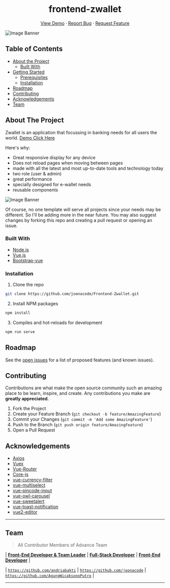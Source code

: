 <br />
<p align="center">
  <h1 align="center">frontend-zwallet</h1>

  <p align="center">
    <a href="https://zwallet.fwdev.online">View Demo</a>
    ·
    <a href="https://github.com/joonacode/Frontend-Zwallet/issues">Report Bug</a>
    ·
    <a href="https://github.com/joonacode/Frontend-Zwallet/issues">Request Feature</a>
  </p>
</p>

![Image Banner](https://github.com/joonacode/frontend-tokofuku/blob/master/smartmockups_kft9vigu.png)

## Table of Contents

- [About the Project](#about-the-project)
  - [Built With](#built-with)
- [Getting Started](#getting-started)
  - [Prerequisites](#prerequisites)
  - [Installation](#installation)
- [Roadmap](#roadmap)
- [Contributing](#contributing)
- [Acknowledgements](#acknowledgements)
- [Team](#team)

<!-- ABOUT THE PROJECT -->

## About The Project

Zwallet is an application that focussing in banking needs for all users the world. [Demo Click Here](https://zwallet.fwdev.online)

Here's why:

- Great responsive display for any device
- Does not reload pages when moving between pages
- made with all the latest and most up-to-date tools and technology today
- two role (user & admin)
- great performance
- specially designed for e-wallet needs
- reusable components

![Image Banner](https://github.com/joonacode/frontend-tokofuku/blob/master/smartmockups_kfta9h30.jpg)

Of course, no one template will serve all projects since your needs may be different. So I'll be adding more in the near future. You may also suggest changes by forking this repo and creating a pull request or opening an issue.

### Built With

- [Node.js](https://nodejs.org/en/)
- [Vue.js](https://docs.vuejs.id/)
- [Bootstrap-vue](https://bootstrap-vue.org/)

### Installation

1. Clone the repo

```sh
git clone https://github.com/joonacode/Frontend-Zwallet.git
```

2. Install NPM packages

```sh
npm install
```

3. Compiles and hot-reloads for development
```sh
npm run serve
```

<!-- ROADMAP -->

## Roadmap

See the [open issues](https://github.com/joonacode/Frontend-Zwallet/issues) for a list of proposed features (and known issues).

<!-- CONTRIBUTING -->

## Contributing

Contributions are what make the open source community such an amazing place to be learn, inspire, and create. Any contributions you make are **greatly appreciated**.

1. Fork the Project
2. Create your Feature Branch (`git checkout -b feature/AmazingFeature`)
3. Commit your Changes (`git commit -m 'Add some AmazingFeature'`)
4. Push to the Branch (`git push origin feature/AmazingFeature`)
5. Open a Pull Request

<!-- ACKNOWLEDGEMENTS -->

## Acknowledgements

- [Axios](https://www.npmjs.com/package/axios)
- [Vuex](https://vuex.vuejs.org/)
- [Vue-Router](https://router.vuejs.org/)
- [Core-js](https://www.npmjs.com/package/core-js)
- [vue-currency-filter](https://www.npmjs.com/package/vue-currency-filter)
- [vue-multiselect](https://www.npmjs.com/package/vue-multiselect)
- [vue-pincode-input](https://www.npmjs.com/package/vue-pincode-input)
- [vue-owl-carousel](https://www.npmjs.com/package/xx-vue-owl-carousel)
- [vue-sweetalert](https://www.npmjs.com/search?q=vue-sweetalert)
- [vue-toast-notification](https://www.npmjs.com/package/vue-toast-notification)
- [vue2-editor](https://www.npmjs.com/package/vue2-editor)


---

## Team

> All Contributor Members of Advance Team

| <a href="https://blog.udacity.com/2014/12/front-end-vs-back-end-vs-full-stack-web-developers.html" target="_blank">**Front-End Developer & Team Leader**</a> | <a href="https://blog.udacity.com/2014/12/front-end-vs-back-end-vs-full-stack-web-developers.html" target="_blank">**Full-Stack Developer**</a> | <a href="https://blog.udacity.com/2014/12/front-end-vs-back-end-vs-full-stack-web-developers.html" target="_blank">**Front-End Developer**</a> | 

| <a href="https://github.com/andriabakti" target="_blank">`https://github.com/andriabakti`</a> | <a href="https://github.com/joonacode" target="_blank">`https://github.com/joonacode`</a> | <a href="https://github.com/joonacode" target="_blank">`https://github.com/AgungWicaksonoPutro`</a> |

---
